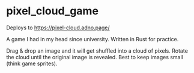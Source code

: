 # pixel_cloud_game

Deploys to https://pixel-cloud.adno.page/

A game I had in my head since university. Written in Rust for practice.

Drag & drop an image and it will get shuffled into a cloud of pixels. Rotate the cloud until the original image is revealed. Best to keep images small (think game sprites).

